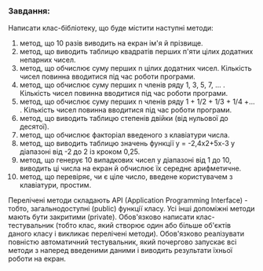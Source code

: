 ### Завдання:

Написати клас-бібліотеку, що буде містити наступні методи:
1. метод, що 10 разів виводить на екран ім'я й прізвище.
2. метод, що виводить таблицю квадратів перших п'яти цілих додатних непарних чисел.
3. метод, що обчислює суму перших n цілих додатних чисел. Кількість чисел повинна вводитися під час роботи програми.
4. метод, що обчислює суму перших n членів ряду 1, 3, 5, 7, ...  . Кількість чисел повинна вводитися під час роботи програми.
5. метод, що обчислює суму перших n членів ряду 1 + 1/2 + 1/3 + 1/4 +... . Кількість чисел повинна вводитися під час роботи програми.
6. метод, що виводить таблицю степенів двійки (від нульової до десятої).
7. метод, що обчислює факторіал введеного з клавіатури числа.
8. метод, що виводить таблицю значень функції y = -2,4х2+5х-3 у діапазоні від -2 до 2 із кроком 0,25.
9. метод, що генерує 10 випадкових чисел у діапазоні від 1 до 10, виводить ці числа на екран й обчислює їх середнє арифметичне.
10. метод, що перевіряє, чи є ціле число, введене користувачем з клавіатури, простим.

Перелічені методи складають API (Application Programming Interface) - тобто, загальнодоступні (public) функції класу. Усі інші допоміжні методи мають бути закритими (private). Обов'язково написати клас-тестувальник (тобто клас, який створює один або більше об'єктів даного класу і викликає перелічені методи). Обов'язково реалізувати повністю автоматичний тестувальник, який почергово запускає всі методи з наперед введеними даними і виводить результати їхньої роботи на екран.
